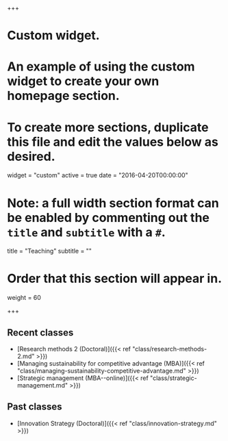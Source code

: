 +++
# Custom widget.
# An example of using the custom widget to create your own homepage section.
# To create more sections, duplicate this file and edit the values below as desired.
widget = "custom"
active = true
date = "2016-04-20T00:00:00"

# Note: a full width section format can be enabled by commenting out the `title` and `subtitle` with a `#`.
title = "Teaching"
subtitle = ""

# Order that this section will appear in.
weight = 60

+++

## Recent classes

* [Research methods 2 (Doctoral)]({{< ref "class/research-methods-2.md" >}})
* [Managing sustainability for competitive advantage (MBA)]({{< ref "class/managing-sustainability-competitive-advantage.md" >}})
* [Strategic management (MBA--online)]({{< ref "class/strategic-management.md" >}})

## Past classes

* [Innovation Strategy (Doctoral)]({{< ref "class/innovation-strategy.md" >}})
